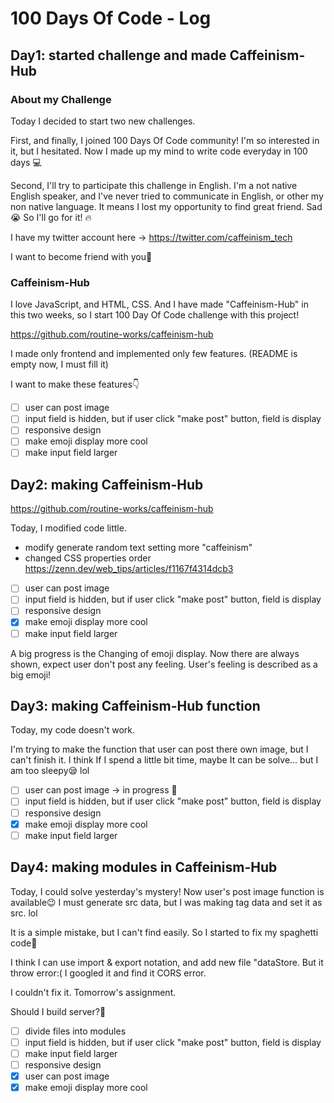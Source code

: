 # 100 Days Of Code - Log

## Day1: started challenge and made Caffeinism-Hub

### About my Challenge

Today I decided to start two new challenges.

First, and finally, I joined 100 Days Of Code community!
I'm so interested in it, but I hesitated. Now I made up my mind to write code everyday in 100 days 💻

Second, I'll try to participate this challenge in English.
I'm a not native English speaker, and I've never tried to communicate in English, or other my non native language.
It means I lost my opportunity to find great friend. Sad😭
So I'll go for it! 🔥

I have my twitter account here → https://twitter.com/caffeinism_tech

I want to become friend with you🥳

### Caffeinism-Hub

I love JavaScript, and HTML, CSS.
And I have made "Caffeinism-Hub" in this two weeks, so I start 100 Day Of Code challenge with this project!

https://github.com/routine-works/caffeinism-hub

I made only frontend and implemented only few features. (README is empty now, I must fill it)

I want to make these features👇

- [ ] user can post image
- [ ] input field is hidden, but if user click "make post" button, field is display
- [ ] responsive design
- [ ] make emoji display more cool
- [ ] make input field larger

## Day2: making Caffeinism-Hub

https://github.com/routine-works/caffeinism-hub

Today, I modified code little.

- modify generate random text setting more "caffeinism"
- changed CSS properties order
  https://zenn.dev/web_tips/articles/f1167f4314dcb3

- [ ] user can post image
- [ ] input field is hidden, but if user click "make post" button, field is display
- [ ] responsive design
- [x] make emoji display more cool
- [ ] make input field larger

A big progress is the Changing of emoji display.
Now there are always shown, expect user don't post any feeling.
User's feeling is described as a big emoji!

## Day3: making Caffeinism-Hub function

Today, my code doesn't work.

I'm trying to make the function that user can post there own image, but I can't finish it.
I think If I spend a little bit time, maybe It can be solve... but I am too sleepy😪 lol

- [ ] user can post image → in progress 💨
- [ ] input field is hidden, but if user click "make post" button, field is display
- [ ] responsive design
- [x] make emoji display more cool
- [ ] make input field larger

## Day4: making modules in Caffeinism-Hub

Today, I could solve yesterday's mystery! Now user's post image function is available😉
I must generate src data, but I was making tag data and set it as src. lol

It is a simple mistake, but I can't find easily.
So I started to fix my spaghetti code🍝

I think I can use import & export notation, and add new file "dataStore. But it throw error:(
I googled it and find it CORS error.

I couldn't fix it. Tomorrow's assignment.

Should I build server?🤔

- [ ] divide files into modules
- [ ] input field is hidden, but if user click "make post" button, field is display
- [ ] make input field larger
- [ ] responsive design
- [x] user can post image
- [x] make emoji display more cool
